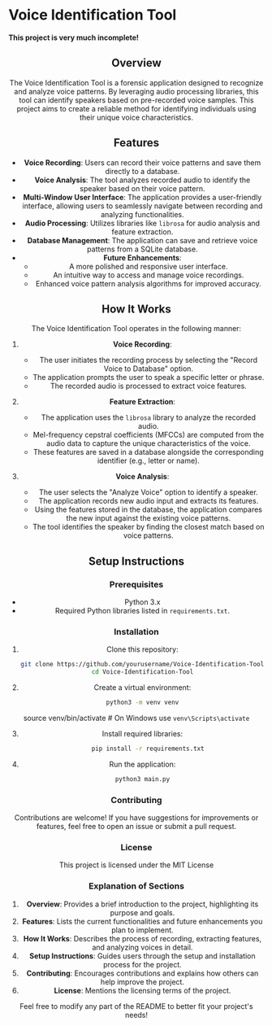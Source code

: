# Voice Identification Tool

**This project is very much incomplete!**

<div align="center">
  
## Overview

The Voice Identification Tool is a forensic application designed to recognize and analyze voice patterns. By leveraging audio processing libraries, this tool can identify speakers based on pre-recorded voice samples. This project aims to create a reliable method for identifying individuals using their unique voice characteristics.

## Features

- **Voice Recording**: Users can record their voice patterns and save them directly to a database.
- **Voice Analysis**: The tool analyzes recorded audio to identify the speaker based on their voice pattern.
- **Multi-Window User Interface**: The application provides a user-friendly interface, allowing users to seamlessly navigate between recording and analyzing functionalities.
- **Audio Processing**: Utilizes libraries like `librosa` for audio analysis and feature extraction.
- **Database Management**: The application can save and retrieve voice patterns from a SQLite database.
- **Future Enhancements**:
  - A more polished and responsive user interface.
  - An intuitive way to access and manage voice recordings.
  - Enhanced voice pattern analysis algorithms for improved accuracy.

## How It Works

The Voice Identification Tool operates in the following manner:

1. **Voice Recording**: 
   - The user initiates the recording process by selecting the "Record Voice to Database" option.
   - The application prompts the user to speak a specific letter or phrase.
   - The recorded audio is processed to extract voice features.

2. **Feature Extraction**:
   - The application uses the `librosa` library to analyze the recorded audio.
   - Mel-frequency cepstral coefficients (MFCCs) are computed from the audio data to capture the unique characteristics of the voice.
   - These features are saved in a database alongside the corresponding identifier (e.g., letter or name).

3. **Voice Analysis**:
   - The user selects the "Analyze Voice" option to identify a speaker.
   - The application records new audio input and extracts its features.
   - Using the features stored in the database, the application compares the new input against the existing voice patterns.
   - The tool identifies the speaker by finding the closest match based on voice patterns.

## Setup Instructions

### Prerequisites

- Python 3.x
- Required Python libraries listed in `requirements.txt`.

### Installation

1. Clone this repository:

   ```bash
   git clone https://github.com/yourusername/Voice-Identification-Tool.git
   cd Voice-Identification-Tool

2. Create a virtual environment:

   ```bash
   python3 -m venv venv
source venv/bin/activate  # On Windows use `venv\Scripts\activate`


3. Install required libraries:
   ```bash
      pip install -r requirements.txt
4. Run the application:
   ```bash
   python3 main.py
### Contributing
Contributions are welcome! If you have suggestions for improvements or features, feel free to open an issue or submit a pull request.

### License
This project is licensed under the MIT License

### Explanation of Sections

1. **Overview**: Provides a brief introduction to the project, highlighting its purpose and goals.
2. **Features**: Lists the current functionalities and future enhancements you plan to implement.
3. **How It Works**: Describes the process of recording, extracting features, and analyzing voices in detail.
4. **Setup Instructions**: Guides users through the setup and installation process for the project.
5. **Contributing**: Encourages contributions and explains how others can help improve the project.
6. **License**: Mentions the licensing terms of the project.

Feel free to modify any part of the README to better fit your project's needs!
